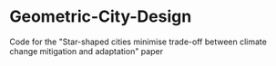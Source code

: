 # Geometric-City-Design
Code for the "Star-shaped cities minimise trade-off between climate change mitigation and adaptation" paper
